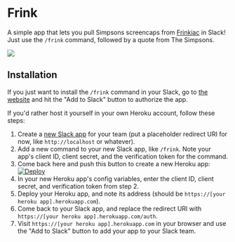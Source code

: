 # Frink

A simple app that lets you pull Simpsons screencaps from <a href="https://frinkiac.com/">Frinkiac</a> in Slack! Just use the <code>/frink</code> command, followed by a quote from The Simpsons.

![](http://i.imgur.com/IT32eMF.jpg)

## Installation

If you just want to install the `/frink` command in your Slack, go to [the website](https://slashfrink.herokuapp.com/) and hit the "Add to Slack" button to authorize the app.

If you'd rather host it yourself in your own Heroku account, follow these steps:

1. Create a [new Slack app](https://api.slack.com/applications/new) for your team (put a placeholder redirect URI for now, like `http://localhost` or whatever).
2. Add a new command to your new Slack app, like `/frink`. Note your app's client ID, client secret, and the verification token for the command.
3. Come back here and push this button to create a new Heroku app: [![Deploy](https://www.herokucdn.com/deploy/button.png)](https://heroku.com/deploy)
4. In your new Heroku app's config variables, enter the client ID, client secret, and verification token from step 2.
5. Deploy your Heroku app, and note its address (should be `https://[your heroku app].herokuapp.com`).
6. Come back to your Slack app, and replace the redirect URI with `https://[your heroku app].herokuapp.com/auth`.
7. Visit `https://[your heroku app].herokuapp.com` in your browser and use the "Add to Slack" button to add your app to your Slack team.
